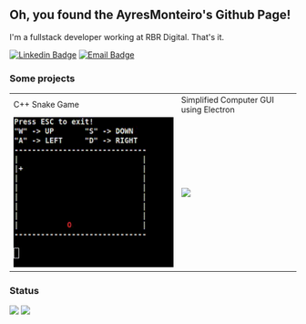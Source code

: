 ## Oh, you found the AyresMonteiro's Github Page!

I'm a fullstack developer working at RBR Digital. That's it.

[![Linkedin Badge](https://img.shields.io/badge/LinkedIn-585858?style=for-the-badge&logo=Linkedin&logoColor=white)](https://www.linkedin.com/in/ayres-monteiro/)
[![Email Badge](https://img.shields.io/badge/gmail-585858?style=for-the-badge&logo=Gmail&logoColor=white)](mailto:ayres.computacao@gmail.com)

### Some projects

<table>
  <tr>
    <td>C++ Snake Game</td>
    <td>Simplified Computer GUI using Electron</td>
  </tr>
  <tr>
    <a href="https://github.com/AyresMonteiro/cpp-snake-game">
      <td>
        <img src="https://raw.githubusercontent.com/AyresMonteiro/cpp-snake-game/main/media/snake_game-game_over.gif" width="401"/>
      </td>
    </a>
    <td>
      <a href="https://github.com/AyresMonteiro/gui-computador-simplificado-electron"><img src="https://i.imgur.com/RCwAZgW.png" width="401"/></a>
    </td>
  </tr>
</table>


### Status

<span name="github-stats">
  <img id="overview" height="178px" src="https://github-readme-stats.vercel.app/api?username=ayresmonteiro&show_icons=true&count_private=true&bg_color=75,170d0d,2d2121&title_color=ff5858&icon_color=ff5858&border_color=ff5858&text_color=fcf0f0" />
  <img id="most-used-languages" height="178px" src="https://github-readme-stats.vercel.app/api/top-langs/?username=AyresMonteiro&layout=compact&langs_count=8&bg_color=75,0d0d17,212126&title_color=00b3ff&icon_color=00b3ff&border_color=00b3ff&text_color=f0f0fc" />
</span>

